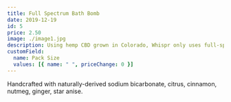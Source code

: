 ```yaml
---
title: Full Spectrum Bath Bomb
date: 2019-12-19
id: 5
price: 2.50
image: ./image1.jpg
description: Using hemp CBD grown in Colorado, Whispr only uses full-spectrum extracts of the highest quality with therapeutic essential oil blends.
customField:
  name: Pack Size
  values: [{ name: " ", priceChange: 0 }]
---
```


Handcrafted with naturally-derived sodium bicarbonate, citrus, cinnamon, nutmeg, ginger, star anise.
